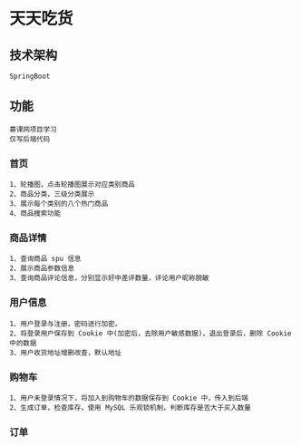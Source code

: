 # 天天吃货
## 技术架构
```text
SpringBoot
```
## 功能
```
慕课网项目学习
仅写后端代码
```
### 首页
```text
1、轮播图，点击轮播图展示对应类别商品
2、商品分类，三级分类展示
3、展示每个类别的八个热门商品
4、商品搜索功能
```
### 商品详情
```text
1、查询商品 spu 信息
2、展示商品参数信息
3、查询商品评论信息，分别显示好中差评数量，评论用户昵称脱敏
```
### 用户信息
```text
1、用户登录与注册，密码进行加密，
2、将登录用户保存到 Cookie 中(加密后，去除用户敏感数据)，退出登录后，删除 Cookie
中的数据
3、用户收货地址增删改查，默认地址
```
### 购物车
```text
1、用户未登录情况下，将加入到购物车的数据保存到 Cookie 中，传入到后端
2、生成订单，检查库存，使用 MySQL 乐观锁机制，判断库存是否大于买入数量
```
### 订单
```text

```
